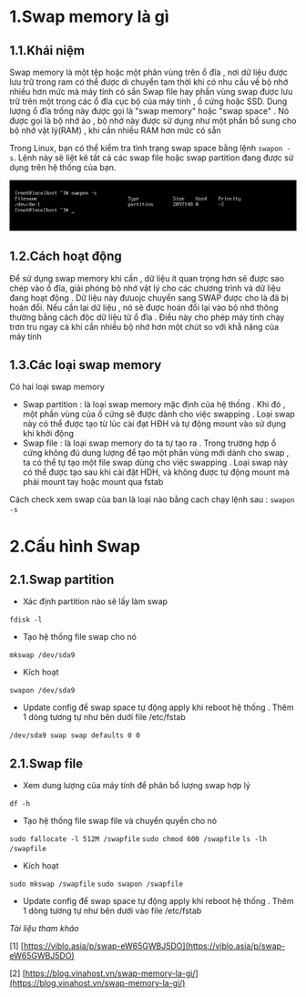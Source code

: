 # 1.Swap memory là gì 
## 1.1.Khái niệm

Swap memory là một tệp hoặc một phân vùng trên ổ đĩa , nơi dữ liệu được lưu trữ trong ram có thể được di chuyển tạm thời khi có nhu cầu về bộ nhớ nhiều hơn mức mà máy tính có sắn
Swap file hay phần vùng swap được lưu trữ trên một trong các ổ đĩa cục bộ của máy tính , ổ cứng hoặc SSD. Dung lượng ổ đĩa trống này được gọi là "swap memory" hoặc "swap space" . Nó được gọi là bộ nhớ ảo , bộ nhớ này được sử dụng như một phần bổ sung cho bộ nhớ vật lý(RAM) , khi cần nhiều RAM hơn mức có sẵn

Trong Linux, bạn có thể kiểm tra tình trạng swap space bằng lệnh `swapon -s`. Lệnh này sẽ liệt kê tất cả các swap file hoặc swap partition đang được sử dụng trên hệ thống của bạn.

![Alt text](../imgs/1.png)

## 1.2.Cách hoạt động

Để sử dụng swap memory khi cần , dữ liệu ít quan trọng hơn sẽ được sao chép vào ổ đĩa, giải phóng bộ nhớ vật lý cho các chương trình và dữ liệu đang hoạt động . Dữ liệu này đưuojc chuyển sang SWAP được cho là đã bị hoán đổi. Nếu cần lại dữ liệu , nó sẽ được hoán đổi lại vào bộ nhớ thông thường bằng cách độc dữ liệu từ ổ đĩa . Điều này cho phép máy tính chạy trơn tru ngay cả khi cần nhiều bộ nhớ hơn một chút so với khẳ năng của máy tính 

## 1.3.Các loại swap memory
Có hai loại swap memory 
- Swap partition : là loại swap memory mặc định của hệ thống . Khi đó , một phần vùng của ổ cứng sẽ được dành cho việc swapping . Loại swap này có thể được tạo từ lúc cài đạt HĐH và tự động mount vào sử dụng khi khởi động 
- Swap file : là loại swap memory do ta tự tạo ra . Trong trường hợp ổ cứng không đủ dung lượng để tạo một phân vùng mới dành cho swap , ta có thể tự tạo một file swap dùng cho việc swapping . Loại swap này có thể được tạo sau khi cài đặt HDH, và không được tự động mount mà phải mount tay hoặc mount qua fstab

Cách check xem swap của ban là loại nào bằng cach chạy lệnh sau : `swapon -s`


# 2.Cấu hình Swap 
## 2.1.Swap partition

- Xác định partition nào sẽ lấy làm swap

`fdisk -l`

- Tạo hệ thống file swap cho nó

`mkswap /dev/sda9`

- Kích hoạt
  
`swapon /dev/sda9`

- Update config để swap space tự động apply khi reboot hệ thống . Thêm 1 dòng tương tự như bên dưới file /etc/fstab

`/dev/sda9 swap swap defaults 0 0`


## 2.1.Swap file

- Xem dung lượng của máy tính để phân bổ lượng swap hợp lý 

`df -h`

- Tạo hệ thống file swap file và chuyển quyền cho nó 

`sudo fallocate -l 512M /swapfile`
`sudo chmod 600 /swapfile`
`ls -lh /swapfile` 
 
- Kích hoạt 

`sudo mkswap /swapfile`
`sudo swapon /swapfile`

- Update config để swap space tự động apply khi reboot hệ thống . Thêm 1 dòng tương tự như bên dưới vào file /etc/fstab


*Tài liệu tham khảo*

[1] [https://viblo.asia/p/swap-eW65GWBJ5DO](https://viblo.asia/p/swap-eW65GWBJ5DO)

[2] [https://blog.vinahost.vn/swap-memory-la-gi/](https://blog.vinahost.vn/swap-memory-la-gi/)

